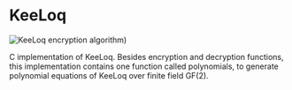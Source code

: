 # KeeLoq
![KeeLoq encryption algorithm)](https://github.com/hadipourh/KeeLoq/blob/master/Pictures/KeeLoq-Encryption.svg)

C implementation of KeeLoq. Besides encryption and decryption functions, this implementation contains one function called polynomials,
to generate polynomial equations of KeeLoq over finite field GF(2).
